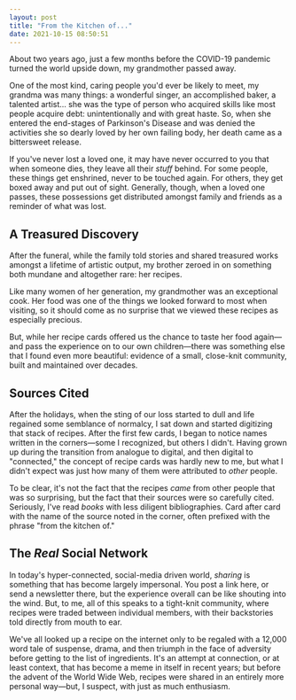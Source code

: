 ```yaml
---
layout: post
title: "From the Kitchen of..."
date: 2021-10-15 08:50:51
---
```


About two years ago, just a few months before the COVID-19 pandemic turned the world upside down, my grandmother passed away.

One of the most kind, caring people you'd ever be likely to meet, my grandma was many things: a wonderful singer, an accomplished baker, a talented artist... she was the type of person who acquired skills like most people acquire debt: unintentionally and with great haste. So, when she entered the end-stages of Parkinson's Disease and was denied the activities she so dearly loved by her own failing body, her death came as a bittersweet release.

If you've never lost a loved one, it may have never occurred to you that when someone dies, they leave all their _stuff_ behind. For some people, these things get enshrined, never to be touched again. For others, they get boxed away and put out of sight. Generally, though, when a loved one passes, these possessions get distributed amongst family and friends as a reminder of what was lost.

## A Treasured Discovery

After the funeral, while the family told stories and shared treasured works amongst a lifetime of artistic output, my brother zeroed in on something both mundane and altogether rare: her recipes.

Like many women of her generation, my grandmother was an exceptional cook. Her food was one of the things we looked forward to most when visiting, so it should come as no surprise that we viewed these recipes as especially precious.

But, while her recipe cards offered us the chance to taste her food again—and pass the experience on to our own children—there was something else that I found even more beautiful: evidence of a small, close-knit community, built and maintained over decades.

## Sources Cited

After the holidays, when the sting of our loss started to dull and life regained some semblance of normalcy, I sat down and started digitizing that stack of recipes. After the first few cards, I began to notice names written in the corners—some I recognized, but others I didn't. Having grown up during the transition from analogue to digital, and then digital to "connected," the concept of recipe cards was hardly new to me, but what I didn't expect was just how many of them were attributed to _other_ people.

To be clear, it's not the fact that the recipes _came_ from other people that was so surprising, but the fact that their sources were so carefully cited. Seriously, I've read _books_ with less diligent bibliographies. Card after card with the name of the source noted in the corner, often prefixed with the phrase "from the kitchen of."

## The _Real_ Social Network

In today's hyper-connected, social-media driven world, _sharing_ is something that has become largely impersonal. You post a link here, or send a newsletter there, but the experience overall can be like shouting into the wind. But, to me, all of this speaks to a tight-knit community, where recipes were traded between individual members, with their backstories told directly from mouth to ear.

We've all looked up a recipe on the internet only to be regaled with a 12,000 word tale of suspense, drama, and then triumph in the face of adversity before getting to the list of ingredients. It's an attempt at connection, or at least context, that has become a meme in itself in recent years; but before the advent of the World Wide Web, recipes were shared in an entirely more personal way—but, I suspect, with just as much enthusiasm.
